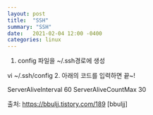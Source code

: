 ```yaml
---
layout: post
title:  "SSH"
summary: "SSH"
date:   2021-02-04 12:00 -0400
categories: linux
---
```


1. config 파일을 ~/.ssh경로에 생성

vi ~/.ssh/config
2. 아래의 코드를 입력하면 끝~!

ServerAliveInterval 60
ServerAliveCountMax 30


출처: https://bbuljj.tistory.com/189 [bbuljj]
